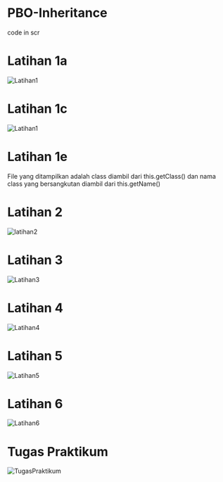# PBO-Inheritance
code in scr

# Latihan 1a
![Latihan1](https://user-images.githubusercontent.com/76156474/111901636-f1ee6b80-8a6b-11eb-8eda-a3eeaacdf661.png)

# Latihan 1c
![Latihan1](https://user-images.githubusercontent.com/76156474/111901636-f1ee6b80-8a6b-11eb-8eda-a3eeaacdf661.png)

# Latihan 1e
File yang ditampilkan adalah class diambil dari this.getClass()
dan nama class yang bersangkutan diambil dari this.getName()

# Latihan 2
![latihan2](https://user-images.githubusercontent.com/76156474/111901639-f6b31f80-8a6b-11eb-92b9-b80824169fda.png)

# Latihan 3
![Latihan3](https://user-images.githubusercontent.com/76156474/111901640-f87ce300-8a6b-11eb-8444-d8460d45b601.png)

# Latihan 4
![Latihan4](https://user-images.githubusercontent.com/76156474/111901647-ffa3f100-8a6b-11eb-9032-020a8f0d1227.png)

# Latihan 5
![Latihan5](https://user-images.githubusercontent.com/76156474/111901649-03377800-8a6c-11eb-8625-6e45d9d187e4.png)

# Latihan 6
![Latihan6](https://user-images.githubusercontent.com/76156474/111901652-0599d200-8a6c-11eb-865e-36443980a41c.png)

# Tugas Praktikum
![TugasPraktikum](https://user-images.githubusercontent.com/76156474/111901655-092d5900-8a6c-11eb-9d2d-55f6af7e89e0.png)
